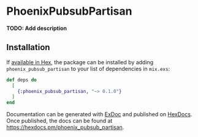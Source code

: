 # PhoenixPubsubPartisan

**TODO: Add description**

## Installation

If [available in Hex](https://hex.pm/docs/publish), the package can be installed
by adding `phoenix_pubsub_partisan` to your list of dependencies in `mix.exs`:

```elixir
def deps do
  [
    {:phoenix_pubsub_partisan, "~> 0.1.0"}
  ]
end
```

Documentation can be generated with [ExDoc](https://github.com/elixir-lang/ex_doc)
and published on [HexDocs](https://hexdocs.pm). Once published, the docs can
be found at <https://hexdocs.pm/phoenix_pubsub_partisan>.

